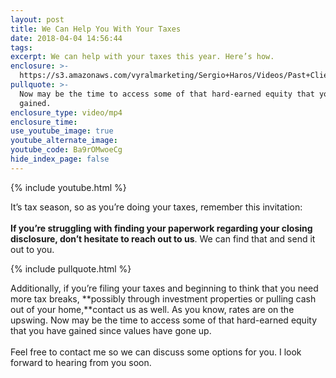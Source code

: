 ```yaml
---
layout: post
title: We Can Help You With Your Taxes
date: 2018-04-04 14:56:44
tags:
excerpt: We can help with your taxes this year. Here’s how.
enclosure: >-
  https://s3.amazonaws.com/vyralmarketing/Sergio+Haros/Videos/Past+Clients/We+Can+Help+You+With+Your+Taxes+-San+Diego+Mortgage.mp4
pullquote: >-
  Now may be the time to access some of that hard-earned equity that you have
  gained.
enclosure_type: video/mp4
enclosure_time:
use_youtube_image: true
youtube_alternate_image:
youtube_code: Ba9rOMwoeCg
hide_index_page: false
---
```


{% include youtube.html %}

It’s tax season, so as you’re doing your taxes, remember this invitation:<br><br>**If you’re struggling with finding your paperwork regarding your closing disclosure, don’t hesitate to reach out to us**. We can find that and send it out to you.

{% include pullquote.html %}

Additionally, if you’re filing your taxes and beginning to think that you need more tax breaks, **possibly through investment properties or pulling cash out of your home,**contact us as well. As you know, rates are on the upswing. Now may be the time to access some of that hard-earned equity that you have gained since values have gone up.<br><br>Feel free to contact me so we can discuss some options for you. I look forward to hearing from you soon.